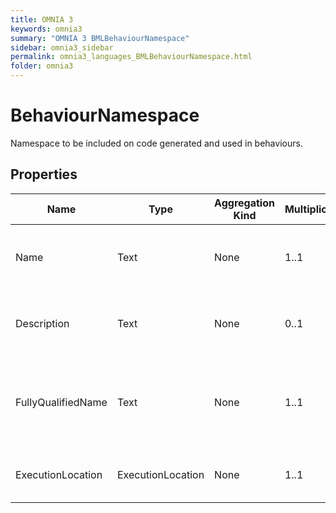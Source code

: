 ```yaml
---
title: OMNIA 3
keywords: omnia3
summary: "OMNIA 3 BMLBehaviourNamespace"
sidebar: omnia3_sidebar
permalink: omnia3_languages_BMLBehaviourNamespace.html
folder: omnia3
---
```


# BehaviourNamespace
Namespace to be included on code generated and used in behaviours.
## Properties

| Name | Type | Aggregation Kind | Multiplicity | Length | Description |
| --------- | --------- | --------- | --------- | --------- | --------- |
| Name | Text | None | 1..1 | 1..32 | The name of the entity (unique identifier). |
| Description | Text | None | 0..1 | 0..1024 | The textual explanation of the entities' purpose. |
| FullyQualifiedName | Text | None | 1..1 | None | The full qualified name to be loaded when the namespace is used. |
| ExecutionLocation | ExecutionLocation | None | 1..1 | None | The location where is loaded. |


